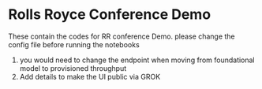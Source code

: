 # Rolls Royce Conference  Demo

These contain the codes for RR conference Demo. please change the config file before running the notebooks

1. you would need to change the endpoint when moving from foundational model to provisioned throughput
2. Add details to make the UI public via GROK